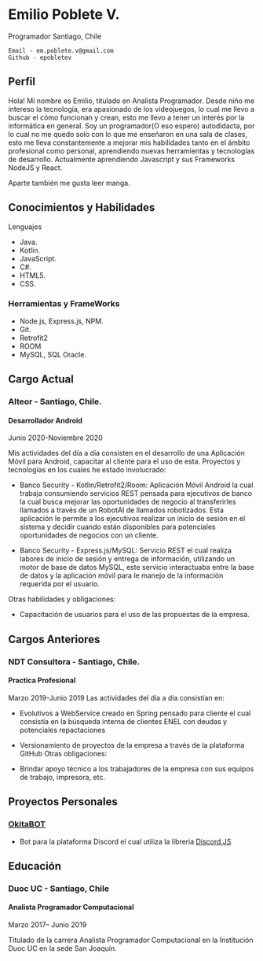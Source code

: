 # Emilio Poblete V.
Programador
Santiago, Chile

    Email - em.poblete.v@gmail.com
    Github - epobletev
## Perfil
Hola! Mi nombre es Emilio, titulado en Analista Programador.
Desde niño me intereso la tecnología, era apasionado de los videojuegos, lo cual me llevo a buscar el cómo funcionan y crean, esto me llevo a tener un interés por la informática en general.
Soy un programador(O eso espero) autodidacta, por lo cual no me quedo solo con lo que me enseñaron en una sala de clases, esto me lleva constantemente a mejorar mis habilidades tanto en el ámbito profesional como personal, aprendiendo nuevas herramientas y tecnologías de desarrollo.
Actualmente aprendiendo Javascript y sus Frameworks NodeJS y React.

Aparte también me gusta leer  manga.

## Conocimientos y Habilidades
Lenguajes
   - Java.
   - Kotlin.
   - JavaScript.
   - C#.
   - HTML5.
   - CSS.
### Herramientas y FrameWorks
   - Node.js, Express.js, NPM.
   - Git.
   - Retrofit2
   - ROOM
   - MySQL, SQL Oracle.
## Cargo Actual
 ### Alteor - Santiago, Chile.
 #### Desarrollador Android
   Junio 2020-Noviembre 2020
   
  Mis actividades del día a día consisten en el desarrollo de una Aplicación Móvil para Android, capacitar al cliente para el uso de esta. Proyectos y tecnologías en los cuales he estado involucrado:
   - Banco Security - Kotlin/Retrofit2/Room: Aplicación Móvil Android la cual trabaja consumiendo servicios REST pensada para ejecutivos de banco la cual busca mejorar las oportunidades de negocio al transferirles llamados a través de un RobotAI de llamados robotizados. Esta aplicación le permite a los ejecutivos realizar un inicio de sesión en el sistema y decidir cuando están disponibles para potenciales oportunidades de negocios con un cliente.
   
   - Banco Security - Express.js/MySQL: Servicio REST el cual realiza labores de inicio de sesión y entrega de información, utilizando un motor de base de datos MySQL, este servicio interactuaba entre la base de datos y la aplicación móvil para le manejo de la información requerida por el usuario.
   
   Otras habilidades y obligaciones:
   - Capacitación de usuarios para el uso de las propuestas de la empresa.
## Cargos Anteriores
### NDT Consultora - Santiago, Chile.
 #### Practica Profesional
  Marzo 2019-Junio 2019
Las actividades del día a día consistían en:
   - Evolutivos a WebService creado en Spring pensado para cliente el cual consistía en la búsqueda interna de clientes ENEL con deudas y potenciales repactaciones
   - Versionamiento de proyectos de la empresa a través de la plataforma GitHub
Otras obligaciones:

  - Brindar apoyo técnico a los trabajadores de la empresa con sus equipos de trabajo, impresora, etc.
## Proyectos Personales
### [OkitaBOT](https://github.com/epobletev/OkitaBOT "OkitaBot")
  - Bot para la plataforma Discord el cual utiliza la libreria [Discord.JS](https://discord.js.org/#/)
  
## Educación
### Duoc UC - Santiago, Chile
#### Analista Programador Computacional
Marzo 2017– Junio 2019

Titulado de la carrera Analista Programador Computacional en la Institución Duoc UC en la sede San Joaquín.
